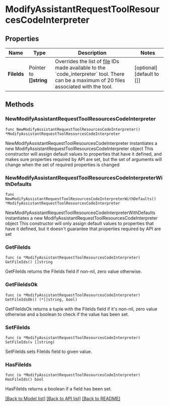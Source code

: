 # ModifyAssistantRequestToolResourcesCodeInterpreter

## Properties

Name | Type | Description | Notes
------------ | ------------- | ------------- | -------------
**FileIds** | Pointer to **[]string** | Overrides the list of [file](/docs/api-reference/files) IDs made available to the &#x60;code_interpreter&#x60; tool. There can be a maximum of 20 files associated with the tool.  | [optional] [default to []]

## Methods

### NewModifyAssistantRequestToolResourcesCodeInterpreter

`func NewModifyAssistantRequestToolResourcesCodeInterpreter() *ModifyAssistantRequestToolResourcesCodeInterpreter`

NewModifyAssistantRequestToolResourcesCodeInterpreter instantiates a new ModifyAssistantRequestToolResourcesCodeInterpreter object
This constructor will assign default values to properties that have it defined,
and makes sure properties required by API are set, but the set of arguments
will change when the set of required properties is changed

### NewModifyAssistantRequestToolResourcesCodeInterpreterWithDefaults

`func NewModifyAssistantRequestToolResourcesCodeInterpreterWithDefaults() *ModifyAssistantRequestToolResourcesCodeInterpreter`

NewModifyAssistantRequestToolResourcesCodeInterpreterWithDefaults instantiates a new ModifyAssistantRequestToolResourcesCodeInterpreter object
This constructor will only assign default values to properties that have it defined,
but it doesn't guarantee that properties required by API are set

### GetFileIds

`func (o *ModifyAssistantRequestToolResourcesCodeInterpreter) GetFileIds() []string`

GetFileIds returns the FileIds field if non-nil, zero value otherwise.

### GetFileIdsOk

`func (o *ModifyAssistantRequestToolResourcesCodeInterpreter) GetFileIdsOk() (*[]string, bool)`

GetFileIdsOk returns a tuple with the FileIds field if it's non-nil, zero value otherwise
and a boolean to check if the value has been set.

### SetFileIds

`func (o *ModifyAssistantRequestToolResourcesCodeInterpreter) SetFileIds(v []string)`

SetFileIds sets FileIds field to given value.

### HasFileIds

`func (o *ModifyAssistantRequestToolResourcesCodeInterpreter) HasFileIds() bool`

HasFileIds returns a boolean if a field has been set.


[[Back to Model list]](../README.md#documentation-for-models) [[Back to API list]](../README.md#documentation-for-api-endpoints) [[Back to README]](../README.md)


